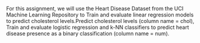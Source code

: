 For this assignment, we will use the Heart Disease Dataset from the UCI Machine Learning Repository to Train and evaluate linear regression models to predict cholesterol levels.Predict cholesterol levels (column name = chol), Train and evaluate logistic regression and k-NN classifiers to predict heart disease presence as a binary classification (column name = num).